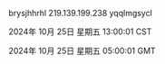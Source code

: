 brysjhhrhl 219.139.199.238 yqqlmgsycl

2024年 10月 25日 星期五 13:00:01 CST

2024年 10月 25日 星期五 05:00:01 GMT
